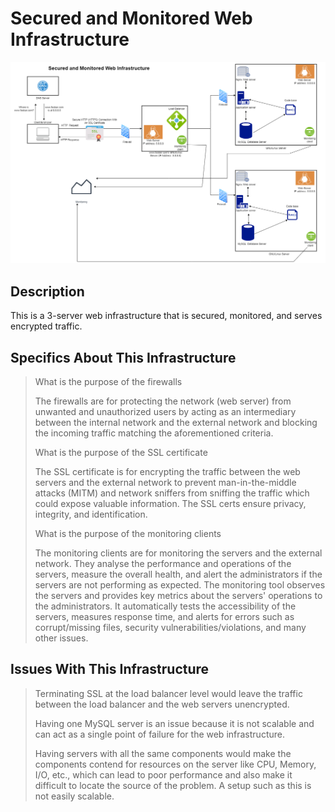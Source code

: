 # Secured and Monitored Web Infrastructure
![Monitored infrastructure](https://github.com/Angel291985/alx-system_engineering-devops/blob/master/0x09-web_infrastructure_design/2-secured_and_monitored_web_infrastructure.drawio.png)

## Description
This is a 3-server web infrastructure that is secured, monitored, and serves encrypted traffic.

## Specifics About This Infrastructure
> What is the purpose of the firewalls
>
> The firewalls are for protecting the network (web server) from unwanted and unauthorized users by acting as an intermediary between the internal network and the external network and blocking the incoming traffic matching the aforementioned criteria.
>
> What is the purpose of the SSL certificate
>
> The SSL certificate is for encrypting the traffic between the web servers and the external network to prevent man-in-the-middle attacks (MITM) and network sniffers from sniffing the traffic which could expose valuable information. The SSL certs ensure privacy, integrity, and identification.
>
> What is the purpose of the monitoring clients
>
> The monitoring clients are for monitoring the servers and the external network. They analyse the performance and operations of the servers, measure the overall health, and alert the administrators if the servers are not performing as expected. The monitoring tool observes the servers and provides key metrics about the servers' operations to the administrators. It automatically tests the accessibility of the servers, measures response time, and alerts for errors such as corrupt/missing files, security vulnerabilities/violations, and many other issues.

## Issues With This Infrastructure
> Terminating SSL at the load balancer level would leave the traffic between the load balancer and the web servers unencrypted.
>
> Having one MySQL server is an issue because it is not scalable and can act as a single point of failure for the web infrastructure.
>
> Having servers with all the same components would make the components contend for resources on the server like CPU, Memory, I/O, etc., which can lead to poor performance and also make it difficult to locate the source of the problem. A setup such as this is not easily scalable.
